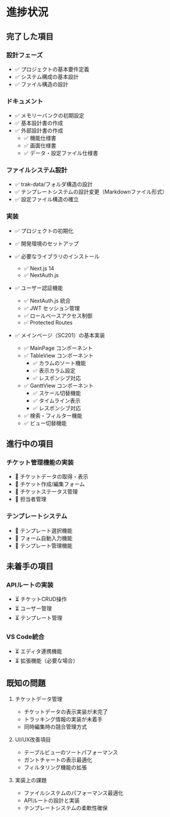 # 進捗状況

## 完了した項目

### 設計フェーズ
- ✅ プロジェクトの基本要件定義
- ✅ システム構成の基本設計
- ✅ ファイル構造の設計

### ドキュメント
- ✅ メモリーバンクの初期設定
- ✅ 基本設計書の作成
- ✅ 外部設計書の作成
  - ✅ 機能仕様書
  - ✅ 画面仕様書
  - ✅ データ・設定ファイル仕様書

### ファイルシステム設計
- ✅ trak-data/フォルダ構造の設計
- ✅ テンプレートシステムの設計変更（Markdownファイル形式）
- ✅ 設定ファイル構造の確立

### 実装
- ✅ プロジェクトの初期化
- ✅ 開発環境のセットアップ
- ✅ 必要なライブラリのインストール
  - ✅ Next.js 14
  - ✅ NextAuth.js

- ✅ ユーザー認証機能
  - ✅ NextAuth.js 統合
  - ✅ JWT セッション管理
  - ✅ ロールベースアクセス制御
  - ✅ Protected Routes

- ✅ メインページ（SC201）の基本実装
  - ✅ MainPage コンポーネント
  - ✅ TableView コンポーネント
    - ✅ カラムのソート機能
    - ✅ 表示カラム設定
    - ✅ レスポンシブ対応
  - ✅ GanttView コンポーネント
    - ✅ スケール切替機能
    - ✅ タイムライン表示
    - ✅ レスポンシブ対応
  - ✅ 検索・フィルター機能
  - ✅ ビュー切替機能

## 進行中の項目

### チケット管理機能の実装
- 🔄 チケットデータの取得・表示
- 🔄 チケット作成/編集フォーム
- 🔄 チケットステータス管理
- 🔄 担当者管理

### テンプレートシステム
- 🔄 テンプレート選択機能
- 🔄 フォーム自動入力機能
- 🔄 テンプレート管理機能

## 未着手の項目

### APIルートの実装
- ⏳ チケットCRUD操作
- ⏳ ユーザー管理
- ⏳ テンプレート管理

### VS Code統合
- ⏳ エディタ連携機能
- ⏳ 拡張機能（必要な場合）

## 既知の問題

1. チケットデータ管理
   - チケットデータの表示実装が未完了
   - トラッキング情報の実装が未着手
   - 同時編集時の競合管理方式

2. UI/UX改善項目
   - テーブルビューのソートパフォーマンス
   - ガントチャートの表示最適化
   - フィルタリング機能の拡張

3. 実装上の課題
   - ファイルシステムのパフォーマンス最適化
   - APIルートの設計と実装
   - テンプレートシステムの柔軟性確保
